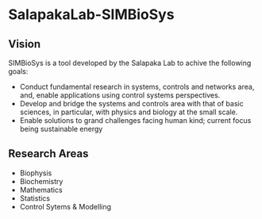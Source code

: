 # SalapakaLab-SIMBioSys

## Vision
SIMBioSys is a tool developed by the Salapaka Lab to achive the following goals:  
- Conduct fundamental research in systems, controls and networks area, and, enable applications using control systems perspectives. 
- Develop and bridge the systems and controls area with that of basic sciences, in particular, with physics and biology at the small scale. 
- Enable solutions to grand challenges facing human kind; current focus being sustainable energy

## Research Areas
- Biophysis
- Biochemistry
- Mathematics
- Statistics
- Control Sytems & Modelling




<!--

**Here are some ideas to get you started:**

🙋‍♀️ A short introduction - what is your organization all about?
🌈 Contribution guidelines - how can the community get involved?
👩‍💻 Useful resources - where can the community find your docs? Is there anything else the community should know?
🍿 Fun facts - what does your team eat for breakfast?
🧙 Remember, you can do mighty things with the power of [Markdown](https://docs.github.com/github/writing-on-github/getting-started-with-writing-and-formatting-on-github/basic-writing-and-formatting-syntax)
-->
